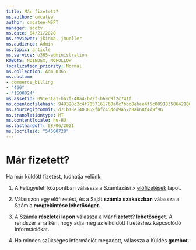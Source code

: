 ```yaml
---
title: Már fizetett?
ms.author: cmcatee
author: cmcatee-MSFT
manager: scotv
ms.date: 04/21/2020
ms.reviewer: jkinma, jmueller
ms.audience: Admin
ms.topic: article
ms.service: o365-administration
ROBOTS: NOINDEX, NOFOLLOW
localization_priority: Normal
ms.collection: Adm_O365
ms.custom:
- commerce_billing
- "466"
- "1500024"
ms.assetid: 091e3fa1-b67f-40a4-b72f-b69c9f2c741f
ms.openlocfilehash: 949320c2c4f7057161760a0c7bbc8ebee4f5c88918358642186d1b30b8478ebb
ms.sourcegitcommit: d71b18e1403859fbfc45ddd9a57c8ab68f4d9f96
ms.translationtype: MT
ms.contentlocale: hu-HU
ms.lasthandoff: 08/06/2021
ms.locfileid: "54500728"
---
```

# <a name="already-paid"></a>Már fizetett?

Ha már küldött fizetést, tudhatja velünk:
  
1. A Felügyeleti központban válassza  a Számlázási \> [előfizetések](https://go.microsoft.com/fwlink/p/?linkid=842054) lapot.

2. Válasszon egy előfizetést, és a Saját **számla szakaszban** válassza a Számla **megtekintése lehetőséget.**

3. A Számla **részletei lapon** válassza a Már **fizetett? lehetőséget.** A rendszer arra kéri, hogy adja meg az elküldött fizetéshez kapcsolódó információkat.

4. Ha minden szükséges információt megadott, válassza a Küldés **gombot.**